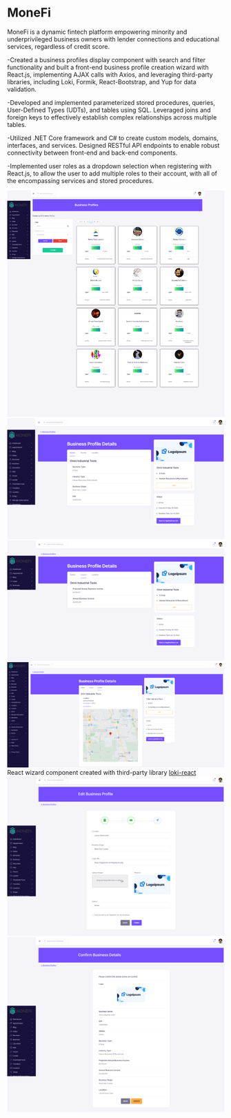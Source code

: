 # MoneFi

MoneFi is a dynamic fintech platform empowering minority and underprivileged business owners with lender connections
and educational services, regardless of credit score.

-Created a business profiles display component with search and filter functionality and built a front-end business profile creation wizard with React.js, implementing AJAX calls with Axios, and leveraging third-party libraries, including Loki, Formik, React-Bootstrap, and Yup for data validation.

-Developed and implemented parameterized stored procedures, queries, User-Defined Types (UDTs), and tables using SQL. Leveraged joins and foreign keys to effectively establish complex relationships across multiple tables.

-Utilized .NET Core framework and C# to create custom models, domains, interfaces, and services. Designed RESTful API endpoints to enable robust connectivity between front-end and back-end components.

-Implemented user roles as a dropdown selection when registering with React.js, to allow the user to add multiple roles to their account, with all of the encompassing services and stored procedures.


![Business Profiles](Screenshots/MoneFi-BP-Fullscreen.png)
![Business-Profiles-Details](Screenshots/MoneFi-BPD-Fullscreen.png)
![Business-Profiles-Income](Screenshots/MoneFi-BPDI-Fullscreen.png)
![Business-Profiles-Location](Screenshots/MoneFi-BPM1-Fullscreen.png)
React wizard component created with third-party library [loki-react](https://github.com/JoaoCnh/react-loki)
![Business-Profiles-Wizard](Screenshots/MoneFi-BPW3-Fullscreen.png)
![Business-Profiles-Wizard Update](Screenshots/MoneFi-BPWCU-Fullscreen.png)
